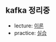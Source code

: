 kafka 정리중
------------

-	lecture: [이론](https://github.com/itmare/kafka/tree/master/lecture)
-	practice: [실습](https://github.com/itmare/kafka/tree/master/practice)
